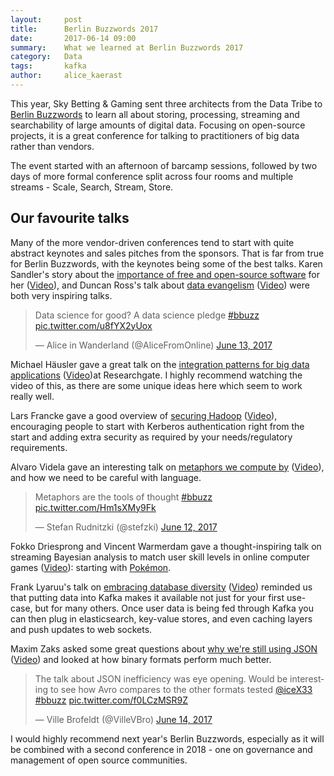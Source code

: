 ```yaml
---
layout:     post
title:      Berlin Buzzwords 2017
date:       2017-06-14 09:00
summary:    What we learned at Berlin Buzzwords 2017
category:   Data
tags:       kafka
author:     alice_kaerast
---
```


This year, Sky Betting & Gaming sent three architects from the Data Tribe to [Berlin Buzzwords](https://berlinbuzzwords.de) to learn all about storing, processing, streaming and searchability of large amounts of digital data.  Focusing on open-source projects, it is a great conference for talking to practitioners of big data rather than vendors.

The event started with an afternoon of barcamp sessions, followed by two days of more formal conference split across four rooms and multiple streams - Scale, Search, Stream, Store.

## Our favourite talks

Many of the more vendor-driven conferences tend to start with quite abstract keynotes and sales pitches from the sponsors.  That is far from true for Berlin Buzzwords, with the keynotes being some of the best talks.  Karen Sandler's story about the [importance of free and open-source software](https://berlinbuzzwords.de/17/session/keynote-free-and-open-source-software-today-kino) for her ([Video](https://www.youtube.com/watch?v=MPP4KnYeYOY)), and Duncan Ross's talk about [data evangelism](https://berlinbuzzwords.de/17/session/bridging-gap-between-data-sceptics-and-data-evangelists-kino) ([Video](https://www.youtube.com/watch?v=ajXMnvsHvPI)) were both very inspiring talks.

<blockquote class="twitter-tweet" data-lang="en"><p lang="en" dir="ltr">Data science for good? A data science pledge <a href="https://twitter.com/hashtag/bbuzz?src=hash">#bbuzz</a> <a href="https://t.co/u8fYX2yUox">pic.twitter.com/u8fYX2yUox</a></p>&mdash; Alice in Wanderland (@AliceFromOnline) <a href="https://twitter.com/AliceFromOnline/status/874544028104130560">June 13, 2017</a></blockquote>
<script async src="//platform.twitter.com/widgets.js" charset="utf-8"></script>

Michael Häusler gave a great talk on the [integration patterns for big data applications](https://berlinbuzzwords.de/17/session/integration-patterns-big-data-applications) ([Video](https://www.youtube.com/watch?v=Gz5enlaEjRk))at Researchgate.  I highly recommend watching the video of this, as there are some unique ideas here which seem to work really well.

Lars Francke gave a good overview of [securing Hadoop](https://berlinbuzzwords.de/17/session/building-fence-around-your-hadoop-environments) ([Video](https://www.youtube.com/watch?v=mLzxJ97TVVs)), encouraging people to start with Kerberos authentication right from the start and adding extra security as required by your needs/regulatory requirements.

Alvaro Videla gave an interesting talk on [metaphors we compute by](https://berlinbuzzwords.de/17/session/metaphors-we-compute) ([Video](https://www.youtube.com/watch?v=okUmXP1vAic)), and how we need to be careful with language.

<blockquote class="twitter-tweet" data-lang="en"><p lang="en" dir="ltr">Metaphors are the tools of thought <a href="https://twitter.com/hashtag/bbuzz?src=hash">#bbuzz</a> <a href="https://t.co/Hm1sXMy9Fk">pic.twitter.com/Hm1sXMy9Fk</a></p>&mdash; Stefan Rudnitzki (@stefzki) <a href="https://twitter.com/stefzki/status/874277234357481472">June 12, 2017</a></blockquote>
<script async src="//platform.twitter.com/widgets.js" charset="utf-8"></script>

Fokko Driesprong and Vincent Warmerdam gave a thought-inspiring talk on streaming Bayesian analysis to match user skill levels in online computer games ([Video](https://www.youtube.com/watch?v=1--5mIYyB9s)): starting with [Pokémon](http://koaning.io/pokemon-recommendations-part-2.html).

Frank Lyaruu's talk on [embracing database diversity](https://berlinbuzzwords.de/17/session/embracing-database-diversity) ([Video](https://www.youtube.com/watch?v=RufwMw6mvgk)) reminded us that putting data into Kafka makes it available not just for your first use-case, but for many others.  Once user data is being fed through Kafka you can then plug in elasticsearch, key-value stores, and even caching layers and push updates to web sockets.

Maxim Zaks asked some great questions about [why we're still using JSON](https://berlinbuzzwords.de/17/session/why-are-we-using-json) ([Video](https://www.youtube.com/watch?v=qF44UetsLsQ)) and looked at how binary formats perform much better.

<blockquote class="twitter-tweet" data-lang="en"><p lang="en" dir="ltr">The talk about JSON inefficiency was eye opening. Would be interesting to see how Avro compares to the other formats tested <a href="https://twitter.com/iceX33">@iceX33</a> <a href="https://twitter.com/hashtag/bbuzz?src=hash">#bbuzz</a> <a href="https://t.co/f0LCzMSR9Z">pic.twitter.com/f0LCzMSR9Z</a></p>&mdash; Ville Brofeldt (@VilleVBro) <a href="https://twitter.com/VilleVBro/status/874864566420852736">June 14, 2017</a></blockquote>
<script async src="//platform.twitter.com/widgets.js" charset="utf-8"></script>

I would highly recommend next year's Berlin Buzzwords, especially as it will be combined with a second conference in 2018 - one on governance and management of open source communities.
